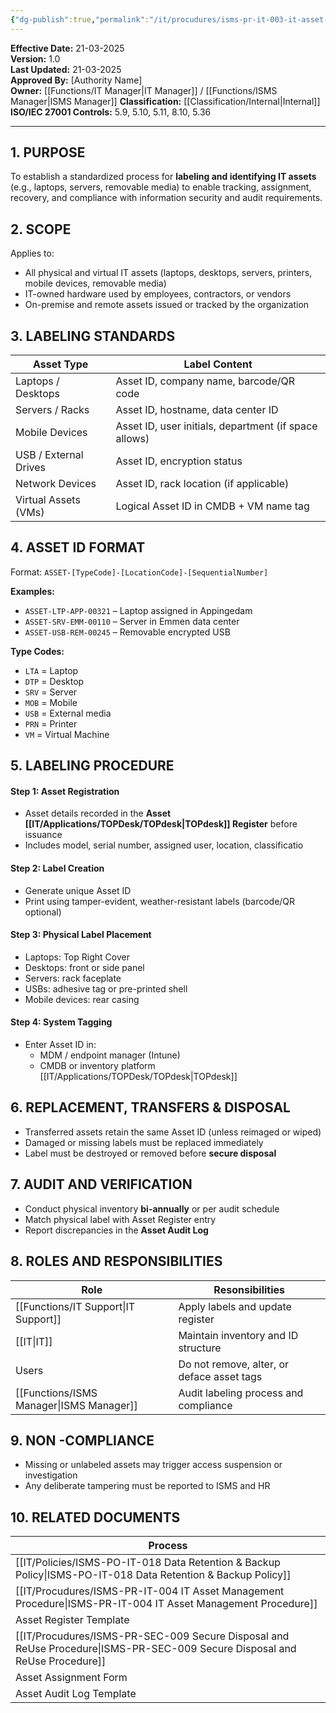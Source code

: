 ```yaml
---
{"dg-publish":true,"permalink":"/it/procudures/isms-pr-it-003-it-asset-labeling-procedure/","tags":["procedure","assets"],"noteIcon":"default"}
---
```


**Effective Date:** 21-03-2025  
**Version:** 1.0  
**Last Updated:** 21-03-2025  
**Approved By:** [Authority Name]  
**Owner:** [[Functions/IT Manager\|IT Manager]] / [[Functions/ISMS Manager\|ISMS Manager]]
**Classification:** [[Classification/Internal\|Internal]]
**ISO/IEC 27001 Controls:** 5.9, 5.10, 5.11, 8.10, 5.36

---
## **1. PURPOSE**  
To establish a standardized process for **labeling and identifying IT assets** (e.g., laptops, servers, removable media) to enable tracking, assignment, recovery, and compliance with information security and audit requirements.
## **2. SCOPE**
Applies to:
- All physical and virtual IT assets (laptops, desktops, servers, printers, mobile devices, removable media)
- IT-owned hardware used by employees, contractors, or vendors
- On-premise and remote assets issued or tracked by the organization
## **3. LABELING STANDARDS** 

| Asset Type            | Label Content                                         |
| --------------------- | ----------------------------------------------------- |
| Laptops / Desktops    | Asset ID, company name, barcode/QR code               |
| Servers / Racks       | Asset ID, hostname, data center ID                    |
| Mobile Devices        | Asset ID, user initials, department (if space allows) |
| USB / External Drives | Asset ID, encryption status                           |
| Network Devices       | Asset ID, rack location (if applicable)               |
| Virtual Assets (VMs)  | Logical Asset ID in CMDB + VM name tag                |
## **4. ASSET ID FORMAT**

Format: `ASSET-[TypeCode]-[LocationCode]-[SequentialNumber]`

**Examples:**
- `ASSET-LTP-APP-00321` – Laptop assigned in Appingedam
- `ASSET-SRV-EMM-00110` – Server in Emmen data center
- `ASSET-USB-REM-00245` – Removable encrypted USB

**Type Codes:**
- `LTA` = Laptop
- `DTP` = Desktop
- `SRV` = Server
- `MOB` = Mobile
- `USB` = External media
- `PRN` = Printer
- `VM` = Virtual Machine
## **5. LABELING PROCEDURE**  

#### Step 1: **Asset Registration**
- Asset details recorded in the **Asset [[IT/Applications/TOPDesk/TOPdesk\|TOPdesk]] Register** before issuance
- Includes model, serial number, assigned user, location, classificatio

#### Step 2: **Label Creation**
- Generate unique Asset ID
- Print using tamper-evident, weather-resistant labels (barcode/QR optional)
#### Step 3: **Physical Label Placement**
- Laptops: Top Right Cover
- Desktops: front or side panel
- Servers: rack faceplate
- USBs: adhesive tag or pre-printed shell
- Mobile devices: rear casing
#### Step 4: **System Tagging**
- Enter Asset ID in:
    - MDM / endpoint manager (Intune)
    - CMDB or inventory platform [[IT/Applications/TOPDesk/TOPdesk\|TOPdesk]]
## **6. REPLACEMENT, TRANSFERS & DISPOSAL**
- Transferred assets retain the same Asset ID (unless reimaged or wiped)
- Damaged or missing labels must be replaced immediately
- Label must be destroyed or removed before **secure disposal**
## **7. AUDIT AND VERIFICATION**  
- Conduct physical inventory **bi-annually** or per audit schedule
- Match physical label with Asset Register entry
- Report discrepancies in the **Asset Audit Log**
## **8. ROLES AND RESPONSIBILITIES**

| Role             | Resonsibilities                            |
| ---------------- | ------------------------------------------ |
| [[Functions/IT Support\|IT Support]]   | Apply labels and update register           |
| [[IT\|IT]]           | Maintain inventory and ID structure        |
| Users            | Do not remove, alter, or deface asset tags |
| [[Functions/ISMS Manager\|ISMS Manager]] | Audit labeling process and compliance      |
## **9. NON -COMPLIANCE**
- Missing or unlabeled assets may trigger access suspension or investigation
- Any deliberate tampering must be reported to ISMS and HR
## **10. RELATED DOCUMENTS**

| Process                                                 |
| ------------------------------------------------------- |
| [[IT/Policies/ISMS-PO-IT-018 Data Retention & Backup Policy\|ISMS-PO-IT-018 Data Retention & Backup Policy]]       |
| [[IT/Procudures/ISMS-PR-IT-004 IT Asset Management Procedure\|ISMS-PR-IT-004 IT Asset Management Procedure]]        |
| Asset Register Template                                 |
| [[IT/Procudures/ISMS-PR-SEC-009 Secure Disposal and ReUse Procedure\|ISMS-PR-SEC-009 Secure Disposal and ReUse Procedure]] |
| Asset Assignment Form                                   |
| Asset Audit Log Template                                |








